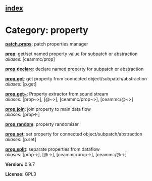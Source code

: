 [index](index.html) 
---

# Category: property




[**patch.props**](patch.props.html): patch properties manager 

[**prop**](prop.html): get/set named property value for subpatch or abstraction <br>
_aliases:_ \[ceammc/prop\]


[**prop.declare**](prop.declare.html): declare named property for subpatch or abstraction 

[**prop.get**](prop.get.html): get property from connected object/subpatch/abstraction <br>
_aliases:_ \[p.get\]


[**prop.get\~**](prop.get~.html): Property extractor from sound stream <br>
_aliases:_ \[prop\~&gt;\], \[@\~&gt;\], \[ceammc/prop\~&gt;\], \[ceammc/@\~&gt;\]


[**prop.join**](prop.join.html): join property to main data flow <br>
_aliases:_ \[prop&lt;-\]


[**prop.random**](prop.random.html): property randomizer 

[**prop.set**](prop.set.html): set property for connected object/subpatch/abstraction <br>
_aliases:_ \[p.set\]


[**prop.split**](prop.split.html): separate properties from dataflow <br>
_aliases:_ \[prop-&gt;\], \[@-&gt;\], \[ceammc/prop-&gt;\], \[ceammc/@-&gt;\]



**Version:** 0.9.7

**License:** GPL3
